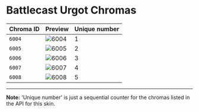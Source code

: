 # Battlecast Urgot Chromas

| Chroma ID | Preview | Unique number |
|---|---|---|
| `6004` | ![6004](https://raw.communitydragon.org/latest/plugins/rcp-be-lol-game-data/global/default/v1/champion-chroma-images/6/6004.png) | 1 |
| `6005` | ![6005](https://raw.communitydragon.org/latest/plugins/rcp-be-lol-game-data/global/default/v1/champion-chroma-images/6/6005.png) | 2 |
| `6006` | ![6006](https://raw.communitydragon.org/latest/plugins/rcp-be-lol-game-data/global/default/v1/champion-chroma-images/6/6006.png) | 3 |
| `6007` | ![6007](https://raw.communitydragon.org/latest/plugins/rcp-be-lol-game-data/global/default/v1/champion-chroma-images/6/6007.png) | 4 |
| `6008` | ![6008](https://raw.communitydragon.org/latest/plugins/rcp-be-lol-game-data/global/default/v1/champion-chroma-images/6/6008.png) | 5 |

---

**Note:** 'Unique number' is just a sequential counter for the chromas listed in the API for this skin.